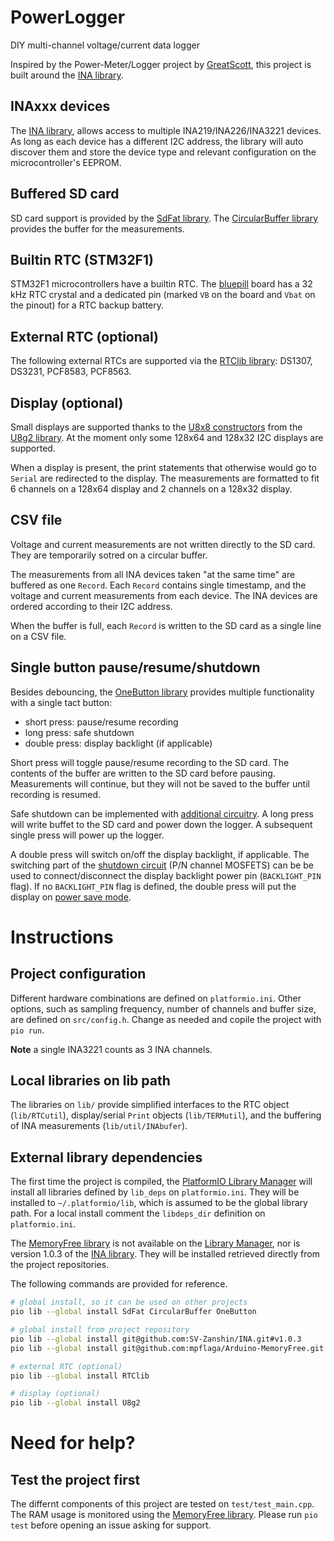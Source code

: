 # PowerLogger
DIY multi-channel voltage/current data logger

Inspired by the Power-Meter/Logger project by [GreatScott][],
this project is built around the [INA library][INAlib].

## INAxxx devices
The [INA library][INAlib], allows access to multiple INA219/INA226/INA3221 devices.
As long as each device has a different I2C address, the library will
auto discover them and store the device type and relevant configuration on the microcontroller's EEPROM.

## Buffered SD card
SD card support is provided by the [SdFat library][SdFat].
The [CircularBuffer library][Buffer] provides the buffer for the measurements.

## Builtin RTC (STM32F1)
STM32F1 microcontrollers have a builtin RTC.
The [bluepill][] board has a 32 kHz RTC crystal
and a dedicated pin (marked `VB` on the board and `Vbat` on the pinout)
for a RTC backup battery.

## External RTC (optional)
The following external RTCs are supported via the [RTClib library][RTClib]:
DS1307, DS3231, PCF8583, PCF8563.

## Display (optional)
Small displays are supported thanks to the [U8x8 constructors][U8x8]
from the [U8g2 library][U8g2]. At the moment only some 128x64 and 128x32 I2C
displays are supported.

When a display is present, the print statements that otherwise would go to
`Serial` are redirected to the display. The measurements are formatted
to fit 6 channels on a 128x64 display and 2 channels on a 128x32 display.

## CSV file
Voltage and current measurements are not written directly to the SD card.
They are temporarily sotred on a circular buffer.

The measurements from all INA devices taken "at the same time"
are buffered as one `Record`.
Each `Record` contains single timestamp, and the
voltage and current measurements from each device.
The INA devices are ordered according to their I2C address.

When the buffer is full, each `Record` is written to the SD card
as a single line on a CSV file.

## Single button pause/resume/shutdown
Besides debouncing, the [OneButton library][OneButton] provides
multiple functionality with a single tact button:
- short press: pause/resume recording
- long press: safe shutdown
- double press: display backlight (if applicable)

Short press will toggle pause/resume recording to the SD card.
The contents of the buffer are written to the SD card before pausing.
Measurements will continue, but they will not be saved to the buffer
until recording is resumed.

Safe shutdown can be implemented with [additional circuitry][softpower].
A long press will write buffet to the SD card and power down the logger.
A subsequent single press will power up the logger.

A double press will switch on/off the display backlight, if applicable.
The switching part of the [shutdown circuit][softpower] (P/N channel MOSFETS)
can be be used to connect/disconnect the display backlight power pin (`BACKLIGHT_PIN` flag).
If no `BACKLIGHT_PIN` flag is defined, the double press will put the display
on [power save mode][U8x8].

# Instructions

## Project configuration
Different hardware combinations are defined on `platformio.ini`.
Other options, such as sampling frequency, number of channels and buffer size,
are defined on  `src/config.h`. Change as needed and copile the project with `pio run`.

**Note** a single INA3221 counts as 3 INA channels.

## Local libraries on lib path
The libraries on `lib/` provide simplified interfaces to the RTC object (`lib/RTCutil`),
display/serial `Print` objects (`lib/TERMutil`),
and the buffering of INA measurements (`lib/util/INAbufer`).

## External library dependencies
The first time the project is compiled, the [PlatformIO Library Manager][piolib]
will install all libraries defined by `lib_deps` on  `platformio.ini`.
They will be installed to `~/.platformio/lib`, which is assumed to be the global library path.
For a local install comment the `libdeps_dir` definition on `platformio.ini`.

The [MemoryFree library][MemoryFree] is not available on the [Library Manager][piolib],
nor is version 1.0.3 of the [INA library][INAlib].
They will be installed retrieved directly from the project repositories.

The following commands are provided for reference.
```bash
# global install, so it can be used on other projects
pio lib --global install SdFat CircularBuffer OneButton

# global install from project repository
pio lib --global install git@github.com:SV-Zanshin/INA.git#v1.0.3
pio lib --global install git@github.com:mpflaga/Arduino-MemoryFree.git

# external RTC (optional)
pio lib --global install RTClib

# display (optional)
pio lib --global install U8g2
```

# Need for help?
## Test the project first
The differnt components of this project are tested on `test/test_main.cpp`.
The RAM usage is monitored using the [MemoryFree library][MemoryFree].
Please run `pio test` before opening an issue asking for support.

[GreatScott]: https://www.instructables.com/id/Make-Your-Own-Power-MeterLogger/
[bluepill]:   https://wiki.stm32duino.com/index.php?title=Blue_Pill
[softpower]:  http://www.mosaic-industries.com/embedded-systems/microcontroller-projects/electronic-circuits/push-button-switch-turn-on/microcontroller-latching-on-off

[piolib]:  http://docs.platformio.org/en/latest/librarymanager/index.html
[INAlib]:  https://github.com/SV-Zanshin/INA
[INAfork]: https://github.com/avaldebe/INA/tree/stm32f1
[SdFat]:   https://github.com/greiman/SdFat
[Buffer]:  https://github.com/rlogiacco/CircularBuffer
[OneButton]: https://github.com/mathertel/OneButton
[RTClib]:  https://github.com/adafruit/RTClib
[U8g2]:    https://github.com/olikraus/u8g2
[U8x8]:    https://github.com/olikraus/u8g2/wiki/u8x8reference
[MemoryFree]: https://github.com/mpflaga/Arduino-MemoryFree
